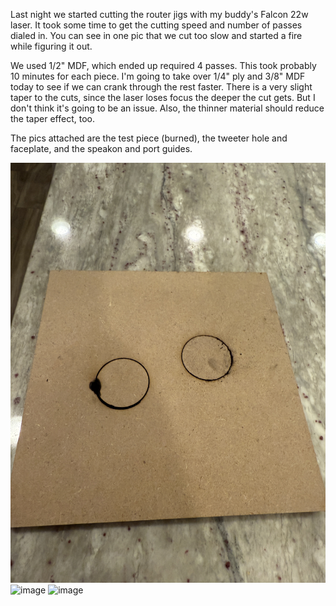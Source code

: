 Last night we started cutting the router jigs with my buddy's Falcon 22w laser. It took some time to get the cutting speed and number of passes dialed in. You can see in one pic that we cut too slow and started a fire while figuring it out.

We used 1/2" MDF, which ended up required 4 passes. This took probably 10 minutes for each piece. I'm going to take over 1/4" ply and 3/8" MDF today to see if we can crank through the rest faster. There is a very slight taper to the cuts, since the laser loses focus the deeper the cut gets. But I don't think it's going to be an issue. Also, the thinner material should reduce the taper effect, too.

The pics attached are the test piece (burned), the tweeter hole and faceplate, and the speakon and port guides.

![image](/build-pics/IMG_6049.JPG)
![image](/build-pics/IMG_6052.JPG)
![image](/build-pics/IMG_6053.JPG)
